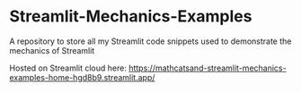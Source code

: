 # Streamlit-Mechanics-Examples
A repository to store all my Streamlit code snippets used to demonstrate the mechanics of Streamlit

Hosted on Streamlit cloud here:
https://mathcatsand-streamlit-mechanics-examples-home-hgd8b9.streamlit.app/
